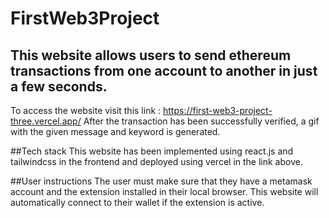 # FirstWeb3Project

## This website allows users to send ethereum transactions from one account to another in just a few seconds.
To access the website visit this link : https://first-web3-project-three.vercel.app/
After the transaction has been successfully verified, a gif with the given message and keyword is generated.

##Tech stack 
This website has been implemented using react.js and tailwindcss in the frontend and deployed using vercel in the link above.

##User instructions
The user must make sure that they have a metamask account and the extension installed in their local browser.
This website will automatically connect to their wallet if the extension is active.



